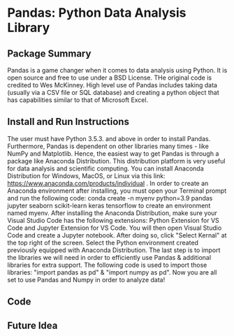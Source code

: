 # Pandas: Python Data Analysis Library
## Package Summary 
  Pandas is a game changer when it comes to data analysis using Python. It is open source and free to use under a BSD License. THe original code is credited to Wes McKinney. High level use of Pandas includes taking data (usually via a CSV file or SQL database) and creating a python object that has capabilities similar to that of Microsoft Excel. 

## Install and Run Instructions
  The user must have Python 3.5.3. and above in order to install Pandas. Furthermore, Pandas is dependent on other libraries many times - like NumPy and Matplotlib. Hence, the easiest way to get Pandas is through a package like Anaconda Distribution. This distribution platform is very useful for data analysis and scientific computing. You can install Anaconda Distribution for Windows, MacOS, or Linux via this link: https://www.anaconda.com/products/individual . In order to create an Anaconda environment after installing, you must open your Terminal prompt and run the following code: conda create -n myenv python=3.9 pandas jupyter seaborn scikit-learn keras tensorflow to create an environment named myenv. 
  After installing the Anaconda Distribution, make sure your Visual Studio Code has the following extensions: Python Extension for VS Code and Jupyter Extension for VS Code. You will then open Visual Studio Code and create a Jupyter notebook. After doing so, click "Select Kernal" at the top right of the screen. Select the Python environment created previously equipped with Anaconda Distribution. 
  The last step is to import the libraries we will need in order to efficiently use Pandas & additional libraries for extra support. The following code is used to import those libraries: "import pandas as pd" & "import numpy as pd". 
  Now you are all set to use Pandas and Numpy in order to analyze data!

## Code 

## Future Idea
